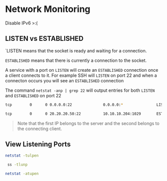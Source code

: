 # Network Monitoring

Disable IPv6 >:(


## LISTEN vs ESTABLISHED


`LISTEN means that the socket is ready and waiting for a connection.

`ESTABLISHED` means that there is currently a connection to the socket.

A service with a port on `LISTEN` will create an `ESTABLISHED` connection once a client connects to it. For example SSH will `LISTEN` on port 22 and when a connecton occurs you will see an `ESTABLISHED` connection

The command `netstat -anp | grep 22` will output entries for both `LISTEN` and `ESTABLISHED` on port 22

```bash
tcp        0      0 0.0.0.0:22              0.0.0.0:*               LISTEN 
```

```bash
tcp        0      0 20.20.20.50:22          10.10.10.204:1029       ESTABLISHED
```

>Note that the first IP belongs to the server and the second belongs to the connecting client.


## View Listening Ports

```bash
netstat -tulpen
```


```bash
 ss -tlunp
```



```bash
netstat -atupen
```

